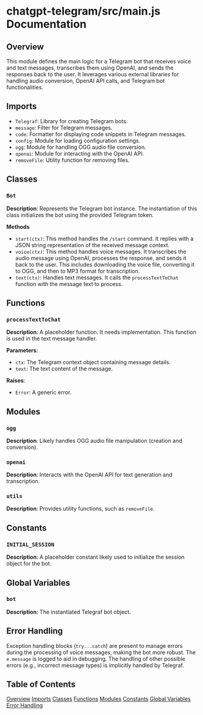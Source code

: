 # chatgpt-telegram/src/main.js Documentation

## Overview

This module defines the main logic for a Telegram bot that receives voice and text messages, transcribes them using OpenAI, and sends the responses back to the user. It leverages various external libraries for handling audio conversion, OpenAI API calls, and Telegram bot functionalities.


## Imports

- `Telegraf`: Library for creating Telegram bots.
- `message`: Filter for Telegram messages.
- `code`: Formatter for displaying code snippets in Telegram messages.
- `config`: Module for loading configuration settings.
- `ogg`: Module for handling OGG audio file conversion.
- `openai`: Module for interacting with the OpenAI API.
- `removeFile`: Utility function for removing files.


## Classes

### `Bot`

**Description**:  Represents the Telegram bot instance.  The instantiation of this class initializes the bot using the provided Telegram token.

**Methods**

- `start(ctx)`: This method handles the `/start` command. It replies with a JSON string representation of the received message context.
- `voice(ctx)`:  This method handles voice messages.  It transcribes the audio message using OpenAI, processes the response, and sends it back to the user. This includes downloading the voice file, converting it to OGG, and then to MP3 format for transcription.
- `text(ctx)`: Handles text messages.  It calls the `processTextToChat` function with the message text to process.

## Functions

### `processTextToChat`


**Description**: A placeholder function.  It needs implementation. This function is used in the text message handler.

**Parameters**:
- `ctx`: The Telegram context object containing message details.
- `text`: The text content of the message.


**Raises**:
- `Error`: A generic error.



## Modules


### `ogg`

**Description**:  Likely handles OGG audio file manipulation (creation and conversion).


### `openai`

**Description**:  Interacts with the OpenAI API for text generation and transcription.

### `utils`

**Description**: Provides utility functions, such as `removeFile`.


## Constants

### `INITIAL_SESSION`

**Description**: A placeholder constant likely used to initialize the session object for the bot.


## Global Variables

### `bot`


**Description**: The instantiated Telegraf bot object.


## Error Handling

Exception handling blocks (`try...catch`) are present to manage errors during the processing of voice messages, making the bot more robust. The `e.message` is logged to aid in debugging.  The handling of other possible errors (e.g., incorrect message types) is implicitly handled by Telegraf.



## Table of Contents

[Overview](#overview)
[Imports](#imports)
[Classes](#classes)
[Functions](#functions)
[Modules](#modules)
[Constants](#constants)
[Global Variables](#global-variables)
[Error Handling](#error-handling)